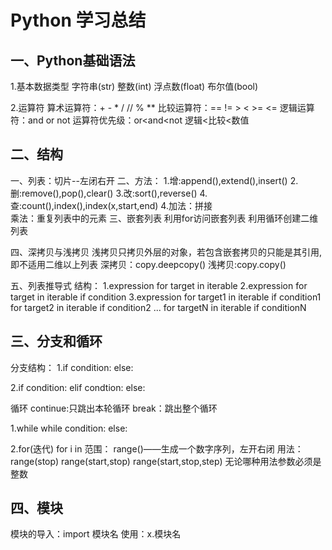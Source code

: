# Python 学习总结

## 一、Python基础语法

1.基本数据类型
字符串(str)
整数(int)
浮点数(float)
布尔值(bool)

2.运算符
算术运算符：+ - * / // % **
比较运算符：== != > < >= <=
逻辑运算符：and or not
运算符优先级：or<and<not
             逻辑<比较<数值

## 二、结构
一、列表：切片--左闭右开
二、方法：
1.增:append(),extend(),insert()
2.删:remove(),pop(),clear()
3.改:sort(),reverse()
4.查:count(),index(),index(x,start,end)
4.加法：拼接  
  乘法：重复列表中的元素
三、嵌套列表
利用for访问嵌套列表
利用循环创建二维列表

四、深拷贝与浅拷贝
浅拷贝只拷贝外层的对象，若包含嵌套拷贝的只能是其引用,即不适用二维以上列表
深拷贝：copy.deepcopy()
浅拷贝:copy.copy()

五、列表推导式
结构：
1.expression for target in iterable
2.expression for target in iterable if condition
3.expression for target1 in iterable if condition1
           for target2 in iterable if condition2
           ...
           for targetN in iterable if conditionN

## 三、分支和循环
分支结构：
1.if condition:
  else:

2.if condition:
  elif condtion:
  else:

循环
continue:只跳出本轮循环
break：跳出整个循环

1.while
while condition:
else:

2.for(迭代)
for i in 范围：
range()——生成一个数字序列，左开右闭
用法：range(stop)  range(start,stop)  range(start,stop,step) 
无论哪种用法参数必须是整数

## 四、模块
模块的导入：import 模块名
使用：x.模块名





